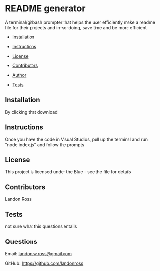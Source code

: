 
# README generator

A terminal/gitbash prompter that helps the user efficiently make a readme file for their projects and in-so-doing, save time and be more efficient

* [Installation](#Installation)

* [Instructions](#Instructions)

* [License](#License)

* [Contributors](#Contributors)

* [Author](#Author)

* [Tests](#Tests)

## Installation
By clicking that download

## Instructions
Once you have the code in Visual Studios, pull up the terminal and run "node index.js" and follow the prompts

## License 
This project is licensed under the Blue - see the file for details

## Contributors
Landon Ross

## Tests
not sure what this questions entails

## Questions

Email: landon.w.ross@gmail.com

GitHub: https://github.com/landonross

